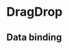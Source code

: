 # DragDrop

## Data binding

<style>
.dragContainer {
  display: flex;
  flex-direction: column;
  height:460px;
  width:160px;
  border: 1px solid var(--color-bg5);
  border-radius: 4px;
  padding: 16px;
  gap: 10px;
}
.dragItem {
  border-radius: 4px;
  padding: 4px 12px;
}

</style>

<hhl-live-editor title="" htmlCode='
      <template>
     <div class="flex items-center gap-4">
        <H_drag-drop v-model="list1" class="dragContainer">
          <template v-slot:item="{ item }">
            <!-- example -->
            <div class="dragItem col-pri shadow">
              {{ item.title }}
            </div>
            <!-- or your own template -->
          </template>
        </H_drag-drop>
        <div class="dragContainer">
          {{ list1 }}
        </div>
        <H_drag-drop v-model="list2" class="dragContainer" :max-items="3">
          <template v-slot:item="{ item }">
            <!-- example -->
            <div class="dragItem col-pri shadow">
              {{ item.title }}
            </div>
            <!-- or your own template -->
          </template>
        </H_drag-drop>
        <div class="dragContainer">
          {{ list2 }}
        </div>
      </div>
      </template>
      <script>
      const list1 = ref([
        { id: 1, title: "Nummer1" },
        { id: 2, title: "Nummer2" },
        { id: 3, title: "Nummer3" },
        { id: 4, title: "Nummer4" },
        { id: 5, title: "Nummer5" },
        { id: 6, title: "Nummer6" },
        { id: 7, title: "Nummer7" },
        { id: 8, title: "Nummer8" }
      ]);
      const list2 = ref([]);
      return {list1, list2}
      </script>
'>
</hhl-live-editor>

<br>
